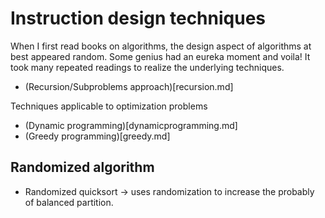 # Instruction design techniques

When I first read books on algorithms, the design aspect of algorithms at best appeared random. Some genius had an eureka moment and voila! It took many repeated readings to realize the underlying techniques.


+ (Recursion/Subproblems approach)[recursion.md]

Techniques applicable to optimization problems
+ (Dynamic programming)[dynamicprogramming.md]
+ (Greedy programming)[greedy.md]


## Randomized algorithm
+ Randomized quicksort -> uses randomization to increase the probably of balanced partition.